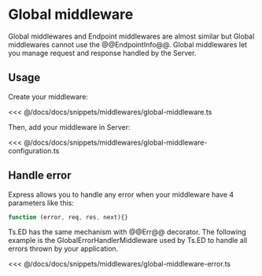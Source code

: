 # Global middleware 

Global middlewares and Endpoint middlewares are almost similar but Global middlewares cannot use the @@EndpointInfo@@.
Global middlewares let you manage request and response handled by the Server.

## Usage

Create your middleware:

<<< @/docs/docs/snippets/middlewares/global-middleware.ts

Then, add your middleware in Server:

<<< @/docs/docs/snippets/middlewares/global-middleware-configuration.ts

## Handle error

Express allows you to handle any error when your middleware have 4 parameters like this:

```javascript
function (error, req, res, next){}
```
Ts.ED has the same mechanism with @@Err@@ decorator. The following example is the GlobalErrorHandlerMiddleware
used by Ts.ED to handle all errors thrown by your application.


<<< @/docs/docs/snippets/middlewares/global-middleware-error.ts

